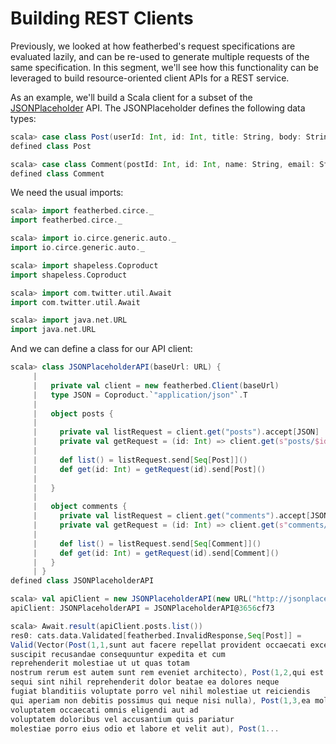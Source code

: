 # Building REST Clients

Previously, we looked at how featherbed's request specifications are evaluated lazily, and can be re-used to generate
multiple requests of the same specification.  In this segment, we'll see how this functionality can be leveraged
to build resource-oriented client APIs for a REST service.

As an example, we'll build a Scala client for a subset of the [JSONPlaceholder](http://jsonplaceholder.typicode.com/) API.
The JSONPlaceholder defines the following data types:

```scala
scala> case class Post(userId: Int, id: Int, title: String, body: String)
defined class Post

scala> case class Comment(postId: Int, id: Int, name: String, email: String, body: String)
defined class Comment
```

We need the usual imports:

```scala
scala> import featherbed.circe._
import featherbed.circe._

scala> import io.circe.generic.auto._
import io.circe.generic.auto._

scala> import shapeless.Coproduct
import shapeless.Coproduct

scala> import com.twitter.util.Await
import com.twitter.util.Await

scala> import java.net.URL
import java.net.URL
```

And we can define a class for our API client:

```scala
scala> class JSONPlaceholderAPI(baseUrl: URL) {
     | 
     |   private val client = new featherbed.Client(baseUrl)
     |   type JSON = Coproduct.`"application/json"`.T
     | 
     |   object posts {
     | 
     |     private val listRequest = client.get("posts").accept[JSON]
     |     private val getRequest = (id: Int) => client.get(s"posts/$id").accept[JSON]
     | 
     |     def list() = listRequest.send[Seq[Post]]()
     |     def get(id: Int) = getRequest(id).send[Post]()
     | 
     |   }
     | 
     |   object comments {
     |     private val listRequest = client.get("comments").accept[JSON]
     |     private val getRequest = (id: Int) => client.get(s"comments/$id").accept[JSON]
     | 
     |     def list() = listRequest.send[Seq[Comment]]()
     |     def get(id: Int) = getRequest(id).send[Comment]()
     |   }
     | }
defined class JSONPlaceholderAPI

scala> val apiClient = new JSONPlaceholderAPI(new URL("http://jsonplaceholder.typicode.com/"))
apiClient: JSONPlaceholderAPI = JSONPlaceholderAPI@3656cf73

scala> Await.result(apiClient.posts.list())
res0: cats.data.Validated[featherbed.InvalidResponse,Seq[Post]] =
Valid(Vector(Post(1,1,sunt aut facere repellat provident occaecati excepturi optio reprehenderit,quia et suscipit
suscipit recusandae consequuntur expedita et cum
reprehenderit molestiae ut ut quas totam
nostrum rerum est autem sunt rem eveniet architecto), Post(1,2,qui est esse,est rerum tempore vitae
sequi sint nihil reprehenderit dolor beatae ea dolores neque
fugiat blanditiis voluptate porro vel nihil molestiae ut reiciendis
qui aperiam non debitis possimus qui neque nisi nulla), Post(1,3,ea molestias quasi exercitationem repellat qui ipsa sit aut,et iusto sed quo iure
voluptatem occaecati omnis eligendi aut ad
voluptatem doloribus vel accusantium quis pariatur
molestiae porro eius odio et labore et velit aut), Post(1...
```



